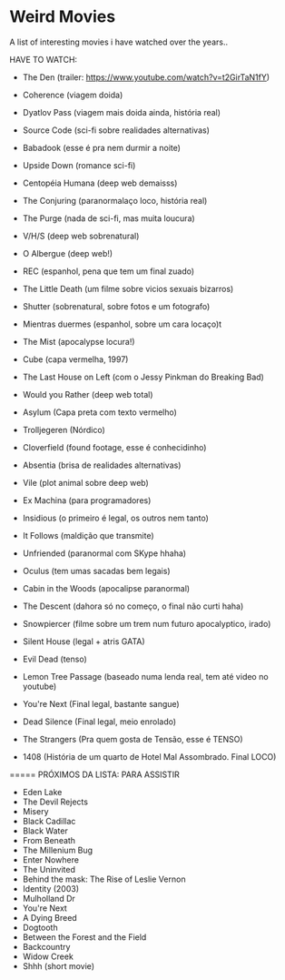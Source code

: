 # Weird Movies

A list of interesting movies i have watched over the years..

HAVE TO WATCH:
- The Den (trailer: https://www.youtube.com/watch?v=t2GirTaN1fY)


- Coherence (viagem doida)
- Dyatlov Pass (viagem mais doida ainda, história real)
- Source Code (sci-fi sobre realidades alternativas)
- Babadook (esse é pra nem durmir a noite)
- Upside Down (romance sci-fi)
- Centopéia Humana (deep web demaisss)
- The Conjuring (paranormalaço loco, história real)
- The Purge (nada de sci-fi, mas muita loucura)
- V/H/S (deep web sobrenatural)
- O Albergue (deep web!)
- REC (espanhol, pena que tem um final zuado)
- The Little Death (um filme sobre vicios sexuais bizarros)
- Shutter (sobrenatural, sobre fotos e um fotografo)
- Mientras duermes (espanhol, sobre um cara locaço)t
- The Mist (apocalypse locura!)
- Cube (capa vermelha, 1997)
- The Last House on Left (com o Jessy Pinkman do Breaking Bad)
- Would you Rather (deep web total)
- Asylum (Capa preta com texto vermelho)
- Trolljegeren (Nórdico)
- Cloverfield (found footage, esse é conhecidinho)	
- Absentia (brisa de realidades alternativas)
- Vile (plot animal sobre deep web)
- Ex Machina (para programadores)
- Insidious (o primeiro é legal, os outros nem tanto)
- It Follows (maldição que transmite)
- Unfriended (paranormal com SKype hhaha)
- Oculus (tem umas sacadas bem legais)
- Cabin in the Woods (apocalipse paranormal)
- The Descent (dahora só no começo, o final não curti haha)
- Snowpiercer (filme sobre um trem num futuro apocalyptico, irado)
- Silent House (legal + atris GATA)
- Evil Dead (tenso)
- Lemon Tree Passage (baseado numa lenda real, tem até video no youtube)
- You're Next (Final legal, bastante sangue)
- Dead Silence (Final legal, meio enrolado)
- The Strangers (Pra quem gosta de Tensão, esse é TENSO)
- 1408 (História de um quarto de Hotel Mal Assombrado. Final LOCO)

===== PRÓXIMOS DA LISTA: PARA ASSISTIR
- Eden Lake
- The Devil Rejects
- Misery
- Black Cadillac
- Black Water
- From Beneath
- The Millenium Bug
- Enter Nowhere
- The Uninvited
- Behind the mask: The Rise of Leslie Vernon
- Identity (2003)
- Mulholland Dr
- You're Next
- A Dying Breed
- Dogtooth
- Between the Forest and the Field
- Backcountry
- Widow Creek
- Shhh (short movie)
